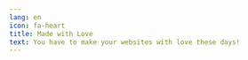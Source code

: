 ```yaml
---
lang: en
icon: fa-heart
title: Made with Love
text: You have to make your websites with love these days!
---
```

